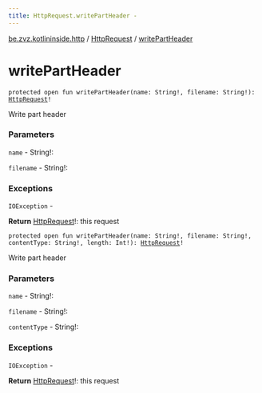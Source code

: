 ```yaml
---
title: HttpRequest.writePartHeader - 
---
```


[be.zvz.kotlininside.http](../index.html) / [HttpRequest](index.html) / [writePartHeader](./write-part-header.html)

# writePartHeader

`protected open fun writePartHeader(name: String!, filename: String!): `[`HttpRequest`](index.html)`!`

Write part header

### Parameters

`name` - String!:

`filename` - String!:

### Exceptions

`IOException` -

**Return**
[HttpRequest](index.html)!: this request

`protected open fun writePartHeader(name: String!, filename: String!, contentType: String!, length: Int!): `[`HttpRequest`](index.html)`!`

Write part header

### Parameters

`name` - String!:

`filename` - String!:

`contentType` - String!:

### Exceptions

`IOException` -

**Return**
[HttpRequest](index.html)!: this request

